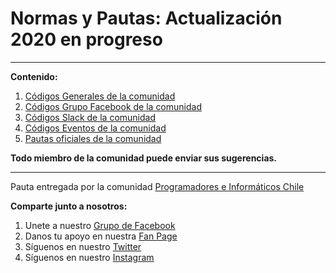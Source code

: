 Normas y Pautas: Actualización 2020 en progreso
======================

----------
**Contenido:**

 1. [Códigos Generales de la comunidad](https://github.com/programadoreschile/pautasynormas/blob/master/codigos_generales.md)
 2. [Códigos Grupo Facebook de la comunidad](https://github.com/programadoreschile/pautasynormas/blob/master/codigos_grupo_facebook.md)
 3. [Códigos Slack de la comunidad](https://github.com/programadoreschile/pautasynormas/blob/master/codigos_de_slack.md)
 4. [Códigos Eventos de la comunidad](https://github.com/programadoreschile/pautasynormas/blob/master/codigos_eventos.md)
 5. [Pautas oficiales de la comunidad](https://github.com/programadoreschile/pautasynormas/blob/master/pautas_oficiales.md)

**Todo miembro de la comunidad puede enviar sus sugerencias.**


----------


Pauta entregada por la comunidad [Programadores e Informáticos Chile](http://www.programadores.cl)

**Comparte junto a nosotros:**

 1. Unete a nuestro [Grupo de Facebook](https://www.facebook.com/groups/ProgramadoresCL/)
 2. Danos tu apoyo en nuestra [Fan Page](https://www.facebook.com/proinchile)
 3. Síguenos en nuestro [Twitter](https://twitter.com/proin_chile)
 4. Síguenos en nuestro [Instagram](https://www.instagram.com/proin_chile)
